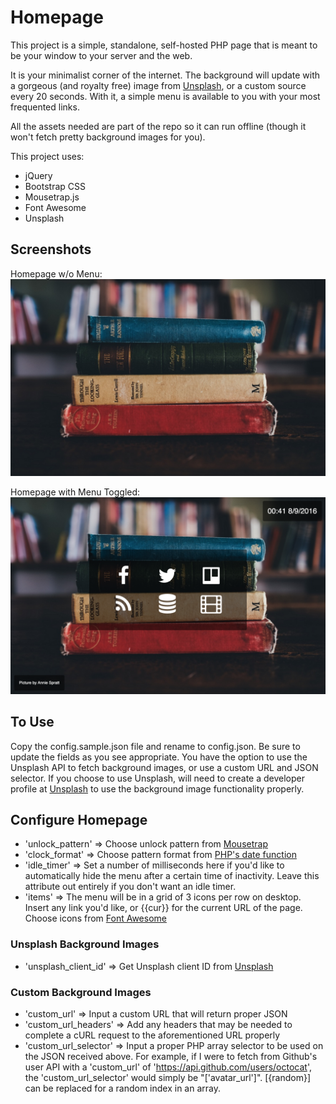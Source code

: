 # Homepage

This project is a simple, standalone, self-hosted PHP page that is meant to be your window to your server and the web. 

It is your minimalist corner of the internet. The background will update with a gorgeous (and royalty free) image from [Unsplash](https://unsplash.com/), or a custom source every 20 seconds. With it, a simple menu is available to you with your most frequented links. 

All the assets needed are part of the repo so it can run offline (though it won't fetch pretty background images for you). 

This project uses:
- jQuery
- Bootstrap CSS
- Mousetrap.js
- Font Awesome
- Unsplash

## Screenshots
Homepage w/o Menu:
![Homepage w/o Menu](example_img/homepage-wo-menu.png?raw=true)

Homepage with Menu Toggled:
![Homepage with Menu](example_img/homepage-w-menu.png?raw=true)


## To Use
Copy the config.sample.json file and rename to config.json. Be sure to update the fields as you see appropriate. You have the option to use the Unsplash API to fetch background images, or use a custom URL and JSON selector. If you choose to use Unsplash, will need to create a developer profile at [Unsplash](https://unsplash.com/) to use the background image functionality properly. 

## Configure Homepage
- 'unlock_pattern' => Choose unlock pattern from [Mousetrap](https://craig.is/killing/mice)
- 'clock_format' => Choose pattern format from [PHP's date function](http://php.net/manual/en/function.date.php)
- 'idle_timer' => Set a number of milliseconds here if you'd like to automatically hide the menu after a certain time of inactivity. Leave this attribute out entirely if you don't want an idle timer. 
- 'items' => The menu will be in a grid of 3 icons per row on desktop. Insert any link you'd like, or {{cur}} for the current URL of the page. Choose icons from [Font Awesome](http://fontawesome.io/icons/)

### Unsplash Background Images
- 'unsplash_client_id' => Get Unsplash client ID from [Unsplash](https://unsplash.com/developers)

### Custom Background Images
- 'custom_url' => Input a custom URL that will return proper JSON
- 'custom_url_headers' => Add any headers that may be needed to complete a cURL request to the aforementioned URL properly
- 'custom_url_selector' => Input a proper PHP array selector to be used on the JSON received above. For example, if I were to fetch from Github's user API with a 'custom_url' of 'https://api.github.com/users/octocat', the 'custom_url_selector' would simply be "['avatar_url']". [{random}] can be replaced for a random index in an array. 